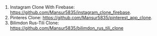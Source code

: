 1. Instagram Clone With Firebase:  https://github.com/Mansur5835/instagram_clone_firebase.
2. Pinteres Clone: https://github.com/Mansur5835/pinterest_app_clone.
3. Bilimdon Rus-Tili Clone: https://github.com/Mansur5835/bilimdon_rus_tili_clone

